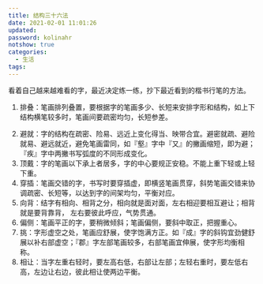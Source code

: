 ```yaml
---
title: 结构三十六法
date: 2021-02-01 11:01:26
updated:
password: kolinahr
notshow: true
categories:
  - 生活
tags:
---
```


看着自己越来越难看的字，最近决定练一练，抄下最近看到的楷书行笔的方法。

1. 排叠：笔画排列叠置，要根据字的笔画多少、长短来安排字形和结构，如上下结构横笔较多时，笔画间要疏密均匀，长短参差。
<!--more-->
2. 避就：字的结构在疏密、险易、远近上变化得当、映带合宜。避密就疏、避险就易、避远就近，避免笔画雷同，如『壑』字中『又』的撇画缩短，即为避；『疾』字中两撇书写弧度的不同形成变化。
3. 顶戴：字的笔画以下承上者居多，字的中心要规正安稳。不能上重下轻或上轻下重。
4. 穿插：笔画交错的字，书写时要穿插虚，即横竖笔画贯穿，斜势笔画交错来协调疏密、长短等，以达到字的间架均匀，平衡对应。
5. 向背：结字有相向、相背之分，相向就是面对面，左右相迎要相互避让；相背就是要背靠背， 左右要彼此呼应，气势贯通。
6. 偏侧：笔画平正的字，要稍微倾斜；笔画偏侧，要斜中取正，把握重心。
7. 挑：字形虚空之处，笔画应舒展，使字饱满方正。如『成』字的斜钩宜劲健舒展以补右部虚空；『郡』字左部笔画较多，右部笔画宜伸展，使字形均衡相称。
8. 相让：当字左重右轻时，要左高右低，右部让左部；左轻右重时，要左低右高，左边让右边，彼此相让使两边平衡。

